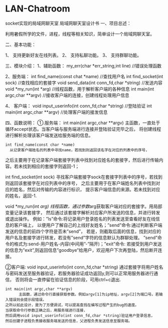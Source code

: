# LAN-Chatroom
socket实现的局域网聊天室
局域网聊天室设计书
一、项目总述：

利用暑假所学的文件，进程，线程等相关知识，简单设计一个局域网聊天室。

二、基本功能：

1、 支持更新好友在线列表。
2、 支持私聊功能。
3、 支持群聊功能。

三、模块介绍：
1、辅助函数：
		my_err(char *err_string,int line)                       //错误处理函数

2、服务端：
		int find_name(const chat *name)		                      //查找用户名
		int find_socket(int sock)		                         		//查找相应的套接字
		void send_data(int conn_fd,char *string)								//发送内容
		void *my_run(int *arg)		                          		//线程函数，用于解析客户端的各种信息
    int main(int argc,char **argv)                    			//接收客户端的连接，创建线程处理用户信息

4、 客户端：
void input_userinfo(int conn_fd,char *string)       				//登陆验证
int main(int argc,char **argv)	                         		//处理客户端的接发信息

四、函数说明：
①.服务端：
	int main(int argc,char **argv)
			主函数，一直处于循环accept状态。当客户端与服务端进行连接并登陆验证完毕之后，
	将创建线程进行解析处理该客户端发送给服务端的信息。

	int find_name(const char *name)
      从记录客户端姓名的列表中寻找name，若找到则返回该名字在对应的列表中的序号，
  之后主要用于在记录客户端套接字列表中找到对应姓名的套接字，然后进行传输内容。若未找到相应的套接字则返回-1；

  int find_socket(int sock)
	    寻找客户端套接字sock在套接字列表中的序号，若找到则返回该套接字在对应列表中的序号，
	之后主要用于在客户端姓名列表中找到对应的姓名，然后对传输的内容进行标识，
	提示客户端信息的来源。若未找到对应的姓名，返回-1.

  void *my_run(int *arg) 
	    线程函数，通过参数*arg获取客户端对应的套接字。用局部变量记录该套接字，
	然后通过该套接字解析对应客户所发送的信息，并进行转发或退出操作。
	例如：”ls”命令:将记录用户登录姓名的列表发送至查看好友在线信息的客户端上，
	以便用户了解自己的上线好友姓名；”send”命令:通过判断客户端发送的信息的前四个字符是否未”send”，
	若是，则截取后面的信息，找到对应的用户名及套接字进行转发，若没有”send”字符的信息默认为群聊处理。
	”send”命令的格式为:send-用户姓名-内容(中间用”-”隔开)；”exit”命令:
	若接受到用户发送的信息为”exit”,则返回信息”goodbye”给用户，欢迎用户下次再登陆，然后断开连接。

②客户端:
  void input_userinfo(int conn_fd,char *string)
		  通过套接字将用户姓名与密码发送至服务器验证，若服务器验证成功返回y,则可以正常用服务器进行通信，
	否则将会一直停留在验证信息的阶段，可用ctrl+c退出.

	int main(int argc,char **argv)
		  主函数，通过命令行直接获取参数。例如argv[1]为ip地址，argv[2]为端口号。若输入错误则会提示段错误。
	之所以如此设计，是为了方便调试，可以提高查找在编写过程产生的bug的速度。
	当获取命令行参数正确之后，用服务端进行连接，
	然后调用void input_userinfo(int conn_fd,char *string)验证用户登录信息，
	然后创建子进程负责接收服务端发送的信息，父进程负责发送信息至服务端。
